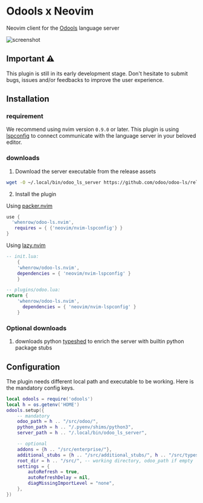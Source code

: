# Odools x Neovim

Neovim client for the [Odools](https://github.com/odoo/odoo-ls) language server

![screenshot](https://i.imgur.com/wuqsF9q.png)

## Important ⚠️
This plugin is still in its early development stage. Don't hesitate to submit bugs, issues and/or
feedbacks to improve the user experience.

## Installation
### requirement
We recommend using nvim version `0.9.0` or later. This plugin is using
[lspconfig](https://github.com/neovim/nvim-lspconfig) to connect communicate with the language
server in your beloved editor.

### downloads
 1. Download the server executable from the release assets
 ```bash
 wget -O ~/.local/bin/odoo_ls_server https://github.com/odoo/odoo-ls/releases/download/0.4.0/odoo_ls_server
 ```
 2. Install the plugin

Using [packer.nvim](https://github.com/wbthomason/packer.nvim)

```lua
use {
  'whenrow/odoo-ls.nvim',
   requires = { {'neovim/nvim-lspconfig'} }
}
```

Using [lazy.nvim](https://github.com/folke/lazy.nvim)

```lua
-- init.lua:
    {
    'whenrow/odoo-ls.nvim',
    dependencies = { 'neovim/nvim-lspconfig' }
    }

-- plugins/odoo.lua:
return {
    'whenrow/odoo-ls.nvim',
      dependencies = { 'neovim/nvim-lspconfig' }
    }
```
### Optional downloads
 1. downloads python [typeshed](https://github.com/python/typeshed) to enrich the server with builtin python package stubs


## Configuration
The plugin needs different local path and executable to be working. Here is the mandatory config
keys.

```lua
local odools = require('odools')
local h = os.getenv('HOME')
odools.setup({
    -- mandatory
    odoo_path = h .. "/src/odoo/",
    python_path = h .. "/.pyenv/shims/python3",
    server_path = h .. "/.local/bin/odoo_ls_server",

    -- optional
    addons = {h .. "/src/enterprise/"},
    additional_stubs = {h .. "/src/additional_stubs/", h .. "/src/typeshed/stubs"},
    root_dir = h .. "/src/", -- working directory, odoo_path if empty
    settings = {
        autoRefresh = true,
        autoRefreshDelay = nil,
        diagMissingImportLevel = "none",
    },
})
```

